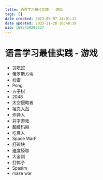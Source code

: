 ```yaml
---
title: 语言学习最佳实践 - 游戏
tags: []
date created: 2023-05-07 14:01:32
date updated: 2023-11-28 10:48:39
uid: 1683439292537
---
```


# 语言学习最佳实践 - 游戏

- 贪吃蛇
- 俄罗斯方块
- 扫雷
- Pong
- 五子棋
- 2048
- 太空侵略者
- 坦克大战
- 炸弹人
- 井字游戏
- 超级玛丽
- 吃豆人
- Space WarF
- 打砖块
- 速度怪咖
- 大金刚
- 打鸭子
- Spasim
- maze war

